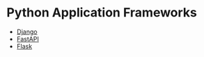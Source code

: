 # Python Application Frameworks
* [Django](./Django/Django.ipynb)
* [FastAPI](./FastAPI/FastAPI.ipynb)
* [Flask](./Flask/Flask.ipynb)